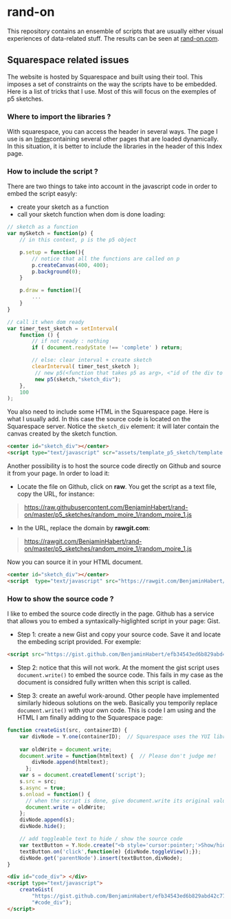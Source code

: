 # rand-on

This repository contains an ensemble of scripts that are usually either visual experiences of data-related stuff. The results can be seen at [rand-on.com](http://www.rand-on.com).

## Squarespace related issues

The website is hosted by Squarespace and built using their tool. This imposes a set of constraints on the way the scripts have to be embedded. Here is a list of tricks that I use. Most of this will focus on the exemples of p5 sketches.

### Where to import the libraries ?

With squarespace, you can access the header in several ways. The page I use is an [Index](https://support.squarespace.com/hc/en-us/articles/206543817-Using-the-Index-Page)containing several other pages that are loaded dynamically. In this situation, it is better to include the libraries in the header of this Index page.

### How to include the script ?

There are two things to take into account in the javascript code in order to embed the script easyly:

 - create your sketch as a function
 - call your sketch function when dom is done loading:

```javascript
// sketch as a function
var mySketch = function(p) {
	// in this context, p is the p5 object

	p.setup = function(){
		// notice that all the functions are called on p
		p.createCanvas(400, 400);
	  	p.background(0);
	}

	p.draw = function(){
		...
	}
}

// call it when dom ready
var timer_test_sketch = setInterval( 
	function () {
		// if not ready : nothing
	    if ( document.readyState !== 'complete' ) return;

	    // else: clear interval + create sketch
	    clearInterval( timer_test_sketch ); 
	     // new p5(<function that takes p5 as arg>, <"id of the div to use">);
	     new p5(sketch,"sketch_div");
	},
	100
);
```

You also need to include some HTML in the Squarespace page. Here is what I usually add. In this case the source code is located on the Squarespace server. Notice the `sketch_div` element: it will later contain the canvas created by the sketch function. 

```HTML
<center id="sketch_div"></center>
<script type="text/javascript" scr="assets/template_p5_sketch/template.js"></script>
```

Another possibility is to host the source code directly on Github and source it from your page. In order to load it:
 
 - Locate the file on Github, click on **raw**. You get the script as a text file, copy the URL, for instance:

> https://raw.githubusercontent.com/BenjaminHabert/rand-on/master/p5_sketches/random_moire_1/random_moire_1.js

 - In the URL, replace the domain by **rawgit.com**:

> https://rawgit.com/BenjaminHabert/rand-on/master/p5_sketches/random_moire_1/random_moire_1.js

Now you can source it in your HTML document.

 ```HTML
<center id="sketch_div"></center>
<script  type="text/javascript" src="https://rawgit.com/BenjaminHabert/rand-on/master/p5_sketches/random_moire_1/random_moire_1.js"></script>
```

### How to show the source code ?

I like to embed the source code directly in the page. Github has a service that allows you to embed a syntaxically-higlighted script in your page: Gist.

- Step 1: create a new Gist and copy your source code. Save it and locate the embeding script provided. For exemple:

```HTML
<script src="https://gist.github.com/BenjaminHabert/efb34543ed6b829abd42c77ee64d3aa2.js"></script>
```

- Step 2: notice that this will not work. At the moment the gist script uses `document.write()` to embed the source code. This fails in my case as the document is considred fully written when this script is called. 

- Step 3: create an aweful work-around. Other people have implemented similarly hideous solutions on the web. Basically you temporily replace `document.write()` with your own code. This is code I am using and the HTML I am finally adding to the Squarespace page:

```javascript
function createGist(src, containerID) {
	var divNode = Y.one(containerID);  // Squarespace uses the YUI library
  	
  	var oldWrite = document.write;  
    document.write = function(htmltext) {  // Please don't judge me!
        divNode.append(htmltext);
      };
    var s = document.createElement('script');
    s.src = src;
    s.async = true;
  	s.onload = function() {
  	  // when the script is done, give document.write its original value
      document.write = oldWrite;
    };
	divNode.append(s);
	divNode.hide();

	// add toggleable text to hide / show the source code
	var textButton = Y.Node.create("<b style='cursor:pointer;'>Show/hide code:</b>");
	textButton.on('click',function(e) {divNode.toggleView();});
	divNode.get('parentNode').insert(textButton,divNode);
}
```

```HTML
<div id="code_div"> </div>
<script type="text/javascript">
    createGist(
    	"https://gist.github.com/BenjaminHabert/efb34543ed6b829abd42c77ee64d3aa2.js",
    	"#code_div");
</script>
```










